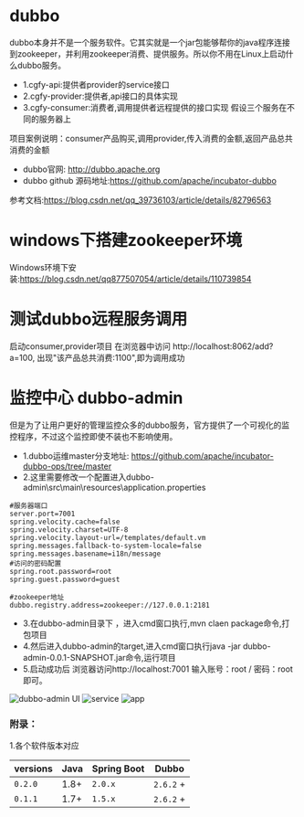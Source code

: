 # dubbo
dubbo本身并不是一个服务软件。它其实就是一个jar包能够帮你的java程序连接到zookeeper，并利用zookeeper消费、提供服务。所以你不用在Linux上启动什么dubbo服务。


- 1.cgfy-api:提供者provider的service接口
- 2.cgfy-provider:提供者,api接口的具体实现
- 3.cgfy-consumer:消费者,调用提供者远程提供的接口实现
假设三个服务在不同的服务器上

项目案例说明：consumer产品购买,调用provider,传入消费的金额,返回产品总共消费的金额

- dubbo官网: http://dubbo.apache.org
- dubbo github  源码地址:https://github.com/apache/incubator-dubbo

参考文档:https://blog.csdn.net/qq_39736103/article/details/82796563

# windows下搭建zookeeper环境
Windows环境下安装:https://blog.csdn.net/qq877507054/article/details/110739854

# 测试dubbo远程服务调用
启动consumer,provider项目
在浏览器中访问  http://localhost:8062/add?a=100,
出现"该产品总共消费:1100",即为调用成功

# 监控中心 dubbo-admin
但是为了让用户更好的管理监控众多的dubbo服务，官方提供了一个可视化的监控程序，不过这个监控即使不装也不影响使用。
- 1.dubbo运维master分支地址: https://github.com/apache/incubator-dubbo-ops/tree/master
- 2.这里需要修改一个配置进入dubbo-admin\src\main\resources\application.properties

```text
#服务器端口
server.port=7001
spring.velocity.cache=false
spring.velocity.charset=UTF-8
spring.velocity.layout-url=/templates/default.vm
spring.messages.fallback-to-system-locale=false
spring.messages.basename=i18n/message
#访问的密码配置
spring.root.password=root
spring.guest.password=guest

#zookeeper地址
dubbo.registry.address=zookeeper://127.0.0.1:2181

```

- 3.在dubbo-admin目录下 ，进入cmd窗口执行,mvn claen package命令,打包项目
- 4.然后进入dubbo-admin的target,进入cmd窗口执行java -jar dubbo-admin-0.0.1-SNAPSHOT.jar命令,运行项目
- 5.启动成功后 浏览器访问http://localhost:7001 输入账号：root /  密码：root 即可。

![dubbo-admin UI](http://liuyandeng.gitee.io/gitpages/img/dubbo/admin/dubbo-admin.png)
![service](http://liuyandeng.gitee.io/gitpages/img/dubbo/admin/service.png)
![app](http://liuyandeng.gitee.io/gitpages/img/dubbo/admin/app.png)




### 附录：
1.各个软件版本对应
<table width="100%">
<thead>
<tr>
<th>versions</th>
<th>Java</th>
<th>Spring Boot</th>
<th>Dubbo</th>
</tr>
</thead>
<tbody>
<tr>
<td><code>0.2.0</code></td>
<td>1.8+</td>
<td><code>2.0.x</code></td>
<td><code>2.6.2</code> +</td>
</tr>
<tr>
<td><code>0.1.1</code></td>
<td>1.7+</td>
<td><code>1.5.x</code></td>
<td><code>2.6.2</code> +</td>
</tr>
</tbody>
</table>
